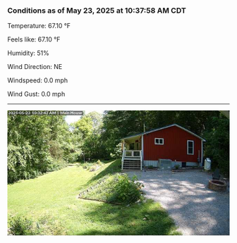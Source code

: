 ### Conditions as of May 23, 2025 at 10:37:58 AM CDT 

Temperature: 67.10 &deg;F

Feels like: 67.10 &deg;F

Humidity: 51%

Wind Direction: NE

Windspeed: 0.0 mph

Wind Gust: 0.0 mph

---

<img src="./images/latest.jpeg"/>

